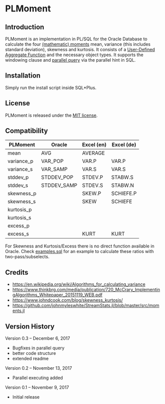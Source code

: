 # PLMoment

## Introduction
PLMoment is an implementation in PL/SQL for the Oracle Database to calculate the four [(mathematic) moments](https://en.wikipedia.org/wiki/Moment_(mathematics)) mean, variance (this includes standard deviation), skewness and kurtosis. It consists of a [User-Defined Aggregate Function](https://docs.oracle.com/database/122/ADOBJ/user-defined-aggregate-functions.htm#ADOBJ00607) and the necessary object types. It supports the windowing clause and [parallel query](https://docs.oracle.com/database/122/VLDBG/parallel-exec-intro.htm#VLDBG1377) via the parallel hint in SQL.

## Installation
Simply run the install script inside SQL*Plus.

## License
PLMoment is released under the [MIT license](https://github.com/teotiger/plutil/blob/master/license.txt).

## Compatibility
| PLMoment      | Oracle      | Excel (en)| Excel (de)|
| ------------- |-------------| ----------|-----------|
| mean          | AVG         | AVERAGE   |           |
| variance_p    | VAR_POP     | VAR.P     | VAR.P     |
| variance_s    | VAR_SAMP    | VAR.S     | VAR.S     |
| stddev_p      | STDDEV_POP  | STDEV.P   | STABW.S   |
| stddev_s      | STDDEV_SAMP | STDEV.S   | STABW.N   |
| skewness_p    |             | SKEW.P    | SCHIEFE.P |
| skewness_s    |             | SKEW      | SCHIEFE   |
| kurtosis_p    |             |           |           |
| kurtosis_s    |             |           |           |
| excess_p      |             |           |           |
| excess_s      |             | KURT      | KURT      |

For Skewness and Kurtosis/Excess there is no direct function available in Oracle. Check [examples.sql](https://github.com/teotiger/plmoment/blob/master/examples.sql) for an example to calculate these ratios with two-pass/subselects.

## Credits
- https://en.wikipedia.org/wiki/Algorithms_for_calculating_variance
- https://www.thinkbrg.com/media/publication/720_McCrary_ImplementingAlgorithms_Whitepaper_20151119_WEB.pdf
- https://www.johndcook.com/blog/skewness_kurtosis/
- https://github.com/johnmyleswhite/StreamStats.jl/blob/master/src/moments.jl

## Version History
Version 0.3 – December 6, 2017
* Bugfixes in parallel query
* better code structure
* extended readme

Version 0.2 – November 13, 2017
* Parallel executing added

Version 0.1 – November 9, 2017
* Initial release
